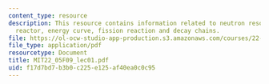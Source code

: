 ```yaml
---
content_type: resource
description: This resource contains information related to neutron resources, nuclear
  reactor, energy curve, fission reaction and decay chains.
file: https://ol-ocw-studio-app-production.s3.amazonaws.com/courses/22-05-neutron-science-and-reactor-physics-fall-2009/f17d7bd7b3b0c225e125af40ea0c0c95_MIT22_05F09_lec01.pdf
file_type: application/pdf
resourcetype: Document
title: MIT22_05F09_lec01.pdf
uid: f17d7bd7-b3b0-c225-e125-af40ea0c0c95
---
```

